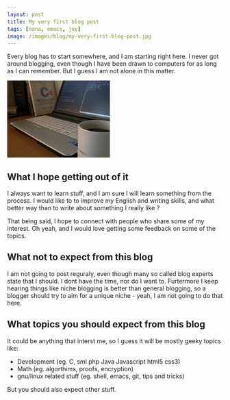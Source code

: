 ```yaml
---
layout: post
title: My very first blog post
tags: [nana, emacs, joy]
image: /images/blog/my-very-first-blog-post.jpg
---
```

Every blog has to start somewhere, and I am starting right here.
I never got around blogging, even though I have been drawn to
computers for as long as I can remember. But I guess I am not alone in
this matter.

![My very first blog post](/images/blog/my-very-first-blog-post.jpg)

## What I hope getting out of it
I always want to learn stuff, and I am sure I will learn something from the process. I would like to to improve my English and writing skills, and what
better way than to write about something I really like ?

That being said, I hope to connect with people who share some of my interest. Oh yeah, and I would love getting some feedback on some of the topics.

## What not to expect from this blog
I am not going to post reguraly, even though many so called blog experts state that I should. I dont have the time, nor do I want to.
Furtermore I keep hearing things like niche blogging is better than general blogging, so a blogger should try to aim for a unique niche - yeah, I am not going to do that here.

## What topics you should expect from this blog
It could be anything that interst me, so I guess it will be mostly geeky topics like:

* Development (eg. C, sml php Java Javascript html5 css3)
* Math (eg. algorthims, proofs, encryption)
* gnu/linux related stuff (eg. shell, emacs, git, tips and tricks)

But you should also expect other stuff.
